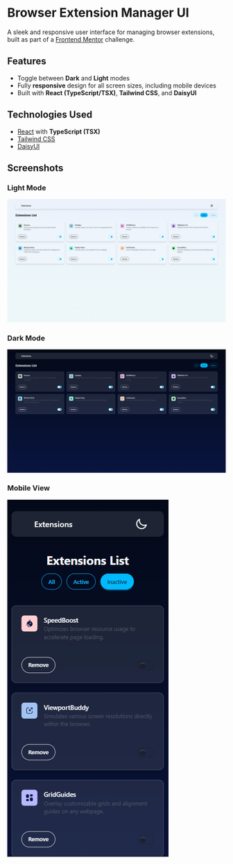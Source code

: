 # Browser Extension Manager UI

A sleek and responsive user interface for managing browser extensions, built as part of a [Frontend Mentor](https://www.frontendmentor.io/) challenge.

## Features

- Toggle between **Dark** and **Light** modes
- Fully **responsive** design for all screen sizes, including mobile devices
- Built with **React (TypeScript/TSX)**, **Tailwind CSS**, and **DaisyUI**

## Technologies Used

- [React](https://reactjs.org/) with **TypeScript (TSX)**
- [Tailwind CSS](https://tailwindcss.com/)
- [DaisyUI](https://daisyui.com/)

## Screenshots

### Light Mode  
![Light Mode Screenshot](./screenshots/light-mode.png)

### Dark Mode  
![Dark Mode Screenshot](./screenshots/dark-mode.png)

### Mobile View  
![Mobile View Screenshot](./screenshots/mobile-view.png)
